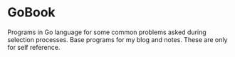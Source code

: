 # GoBook

Programs in Go language for some common problems asked during selection processes. Base programs for my blog and notes. These are only for self reference.